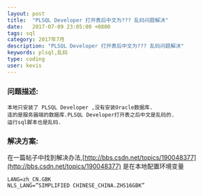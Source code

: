```yaml
---
layout: post
title:  "PLSQL Developer 打开表后中文为??? 乱码问题解决"
date:   2017-07-09 23:05:00 +0800
tags: sql
category: 2017年7月
description: "PLSQL Developer 打开表后中文为??? 乱码问题解决"
keywords: plsql,乱码
type: coding
user: kevis
---
```

### 问题描述: 
```
本地只安装了 PLSQL Developer ,没有安装Oracle数据库. 
连的是服务器端的数据库.PLSQL Developer打开表之后中文是乱码的. 
运行sql脚本也是乱码.
```
### 解决方案: 
在一篇帖子中找到解决办法,[http://bbs.csdn.net/topics/190048377](http://bbs.csdn.net/topics/190048377) 
是在本地配置环境变量 
```
LANG=zh_CN.GBK 
NLS_LANG=”SIMPLIFIED CHINESE_CHINA.ZHS16GBK”
```  


